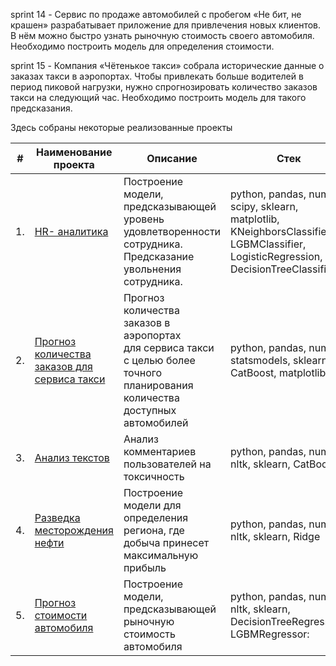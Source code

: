 

sprint 14 - Сервис по продаже автомобилей с пробегом «Не бит, не крашен» разрабатывает приложение для привлечения новых клиентов. В нём можно быстро узнать рыночную стоимость своего автомобиля. Необходимо построить модель для определения стоимости.

sprint 15 - Компания «Чётенькое такси» собрала исторические данные о заказах такси в аэропортах. Чтобы привлекать больше водителей в период пиковой нагрузки, нужно спрогнозировать количество заказов такси на следующий час. Необходимо построить модель для такого предсказания. 

Здесь собраны некоторые реализованные проекты

| #    | Наименование проекта                | Описание                                                     | Стек                                                         |
| ---- | ------------------------------------------------------------ | ------------------------------------------------------------ | ------------------------------------------------------------ |
| 1.   | [HR- аналитика](https://github.com/volodina-ds/study_projects/tree/main/HR-Analytics) | Построение модели, предсказывающей <br/>уровень удовлетворенности сотрудника. <br/> Предсказание увольнения сотрудника. | python, pandas, numpy, scipy, sklearn, matplotlib, KNeighborsClassifier, LGBMClassifier, LogisticRegression, DecisionTreeClassifier        |
| 2.   | [Прогноз количества заказов для сервиса такси](https://github.com/aq2003/Portfolio/tree/main/Taxi%20Service) | Прогноз количества заказов в аэропортах <br/>для сервиса такси с целью более точного планирования количества доступных <br/>автомобилей | python, pandas, numpy, statsmodels, sklearn, CatBoost, matplotlib |
| 3.   | [Анализ текстов](https://github.com/aq2003/Portfolio/tree/main/Analyzing%20Texts) | Анализ комментариев пользователей на токсичность             | python, pandas, numpy, nltk, sklearn, CatBoost |
| 4.   | [Разведка месторождения нефти](https://github.com/volodina-ds/study_projects/tree/main/Oil_Well_Development) | Построение модели для определения региона, где добыча принесет максимальную прибыль             | python, pandas, numpy, nltk, sklearn, Ridge |
| 5.   | [Прогноз стоимости  автомобиля](https://github.com/aq2003/Portfolio/tree/main/Analyzing%20Texts) | Построение модели, предсказывающей рыночную стоимость автомобиля             | python, pandas, numpy, nltk, sklearn, DecisionTreeRegression, LGBMRegressor:|
